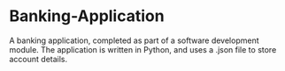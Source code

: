 # Banking-Application
A banking application, completed as part of a software development module. The application is written in Python, and uses a .json file to store account details.
